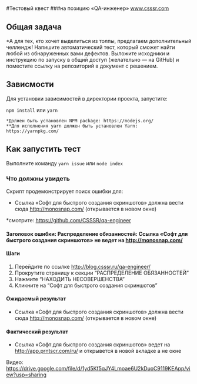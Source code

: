 # 
  #Тестовый квест
  ###на позицию «QA-инженер»
  www.csssr.com

## Общая задача

*А для тех, кто хочет выделиться из толпы, предлагаем дополнительный челлендж! 
Напишите автоматический тест, который сможет найти любой из обнаруженных вами дефектов. 
Выложите исходники и инструкцию по запуску в общий доступ (желательно — на GitHub) и 
поместите ссылку на репозиторий в документ с решением. 

## Зависмости

Для установки зависимостей в директории проекта, запустите:

`npm install` или  `yarn`
  ```
 *Должен быть установлен NPM package: https://nodejs.org/
 **Для исполнения yarn должен быть установлен Yarn: https://yarnpkg.com/
 ```
## Как запустить тест

Выполните команду `yarn issue` или `node index`


### Что должны увидеть

Скрипт продемонстрирует поиск ошибки для:
- Ссылка «Софт для быстрого создания скриншотов» должна вести сюда http://monosnap.com/ (открывается в новом окне)


*смотрите: https://github.com/CSSSR/qa-engineer


#### Заголовок ошибки: Распределение обязанностей: Ссылка «Софт для быстрого создания скриншотов» не ведет на http://monosnap.com/
  
####  Шаги
  1. Перейдите по ссылке http://blog.csssr.ru/qa-engineer/
  2. Прокрутите страницу к секции “РАСПРЕДЕЛЕНИЕ ОБЯЗАННОСТЕЙ”
  3. Нажмите “НАХОДИТЬ НЕСОВЕРШЕНСТВА”
  4. Кликните на “Софт для быстрого создания скриншотов”
  
#### Ожидаемый результат
- Ссылка «Софт для быстрого создания скриншотов» должна вести сюда http://monosnap.com/ (открывается в новом окне)

#### Фактический результат
- Ссылка «Софт для быстрого создания скриншотов» ведет на   http://app.prntscr.com/ru/ и открывется в новой вкладке а не окне


 Видео: https://drive.google.com/file/d/1yd5Kf5qJY4Lmoae6U2kDuoC9119KEApp/view?usp=sharing
